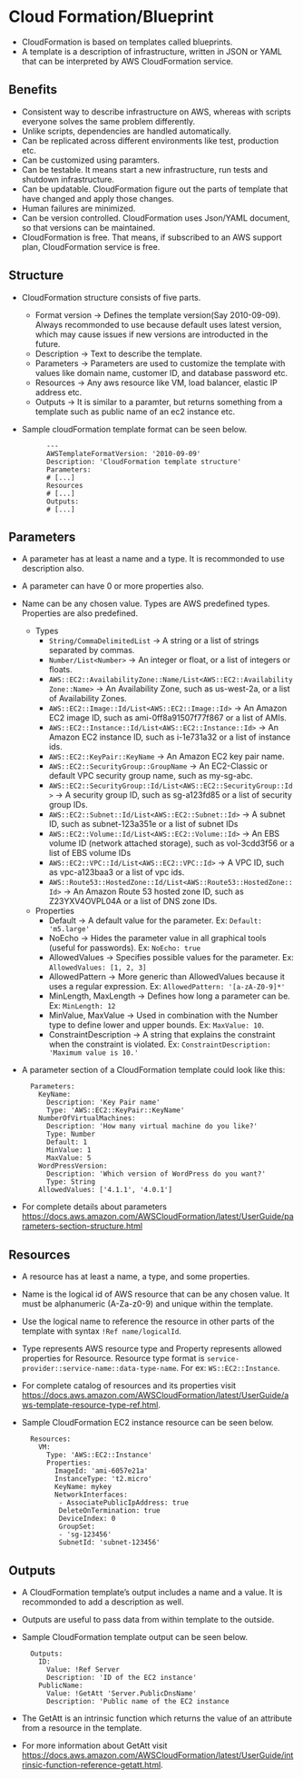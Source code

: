 # Cloud Formation/Blueprint

- CloudFormation is based on templates called blueprints.
- A template is a description of infrastructure, written in JSON or YAML that can be interpreted by AWS CloudFormation service.

Benefits
-
- Consistent way to describe infrastructure on AWS, whereas with scripts everyone solves the same problem differently.
- Unlike scripts, dependencies are handled automatically.
- Can be replicated across different environments like test, production etc.
- Can be customized using paramters.
- Can be testable. It means start a new infrastructure, run tests and shutdown infrastructure.
- Can be updatable. CloudFormation figure out the parts of template that have changed and apply those changes.
- Human failures are minimized.
- Can be version controlled. CloudFormation uses Json/YAML document, so that versions can be maintained.
- CloudFormation is free. That means, if subscribed to an AWS support plan, CloudFormation service is free.

Structure
-
- CloudFormation structure consists of five parts.
  - Format version -> Defines the template version(Say 2010-09-09). Always recommonded to use because default uses latest version, which may cause issues if new versions are introducted in the future.
  - Description -> Text to describe the template.
  - Parameters -> Parameters are used to customize the template with values like domain name, customer ID, and database password etc.
  - Resources -> Any aws resource like VM, load balancer, elastic IP address etc.
  - Outputs -> It is similar to a paramter, but returns something from a template such as public name of an ec2 instance etc.
- Sample cloudFormation template format can be seen below.
  
			---
			AWSTemplateFormatVersion: '2010-09-09'
			Description: 'CloudFormation template structure'
			Parameters:
			# [...]
			Resources
			# [...]
			Outputs:
			# [...]  
		

Parameters
-
- A parameter has at least a name and a type. It is recommonded to use description also.
- A parameter can have 0 or more properties also.
- Name can be any chosen value. Types are AWS predefined types. Properties are also predefined.
  - Types
    - `String/CommaDelimitedList` -> A string or a list of strings separated by commas.
	- `Number/List<Number>` -> An integer or float, or a list of integers or floats.
	- `AWS::EC2::AvailabilityZone::Name/List<AWS::EC2::AvailabilityZone::Name>` -> An Availability Zone, such as us-west-2a, or a list of Availability Zones.
	- `AWS::EC2::Image::Id/List<AWS::EC2::Image::Id>` -> An Amazon EC2 image ID, such as ami-0ff8a91507f77f867 or a list of AMIs.
	- `AWS::EC2::Instance::Id/List<AWS::EC2::Instance::Id>` -> An Amazon EC2 instance ID, such as i-1e731a32 or a list of instance ids.
	- `AWS::EC2::KeyPair::KeyName` -> An Amazon EC2 key pair name.
	- `AWS::EC2::SecurityGroup::GroupName` -> An EC2-Classic or default VPC security group name, such as my-sg-abc.
	- `AWS::EC2::SecurityGroup::Id/List<AWS::EC2::SecurityGroup::Id>` -> A security group ID, such as sg-a123fd85 or a list of security group IDs.
	- `AWS::EC2::Subnet::Id/List<AWS::EC2::Subnet::Id>` -> A subnet ID, such as subnet-123a351e or a list of subnet IDs
	- `AWS::EC2::Volume::Id/List<AWS::EC2::Volume::Id>` -> An EBS volume ID (network attached storage), such as vol-3cdd3f56 or a list of EBS volume IDs
	- `AWS::EC2::VPC::Id/List<AWS::EC2::VPC::Id>` -> A VPC ID, such as vpc-a123baa3 or a list of vpc ids.
	- `AWS::Route53::HostedZone::Id/List<AWS::Route53::HostedZone::Id>` -> An Amazon Route 53 hosted zone ID, such as Z23YXV4OVPL04A or a list of DNS zone IDs.
  - Properties	
    - Default -> A default value for the parameter. Ex: `Default: 'm5.large'`
	- NoEcho -> Hides the parameter value in all graphical tools (useful for passwords). Ex: `NoEcho: true`
	- AllowedValues -> Specifies possible values for the parameter. Ex: `AllowedValues: [1, 2, 3]`
	- AllowedPattern -> More generic than AllowedValues because it uses a regular expression. Ex: `AllowedPattern: '[a-zA-Z0-9]*'`
	- MinLength, MaxLength -> Defines how long a parameter can be. Ex: `MinLength: 12`
	- MinValue, MaxValue -> Used in combination with the Number type to define lower and upper bounds. Ex: `MaxValue: 10`.
	- ConstraintDescription -> A string that explains the constraint when the constraint is violated. Ex: `ConstraintDescription: 'Maximum value is 10.'`
- A parameter section of a CloudFormation template could look like this:

		Parameters:
		  KeyName:
			Description: 'Key Pair name'
			Type: 'AWS::EC2::KeyPair::KeyName'
		  NumberOfVirtualMachines:
			Description: 'How many virtual machine do you like?'
			Type: Number
			Default: 1
			MinValue: 1
			MaxValue: 5
		  WordPressVersion:
			Description: 'Which version of WordPress do you want?'
			Type: String
		  AllowedValues: ['4.1.1', '4.0.1']

- For complete details about parameters https://docs.aws.amazon.com/AWSCloudFormation/latest/UserGuide/parameters-section-structure.html
 
Resources
-
- A resource has at least a name, a type, and some properties.
- Name is the logical id of AWS resource that can be any chosen value. It must be alphanumeric (A-Za-z0-9) and unique within the template.
- Use the logical name to reference the resource in other parts of the template with syntax `!Ref name/logicalId`.
- Type represents AWS resource type and Property represents allowed properties for Resource. Resource type format is `service-provider::service-name::data-type-name`. For ex: `WS::EC2::Instance`.
- For complete catalog of resources and its properties visit https://docs.aws.amazon.com/AWSCloudFormation/latest/UserGuide/aws-template-resource-type-ref.html.
- Sample CloudFormation EC2 instance resource can be seen below.

		Resources:
		  VM:
			Type: 'AWS::EC2::Instance'
			Properties:
			  ImageId: 'ami-6057e21a'
			  InstanceType: 't2.micro'
			  KeyName: mykey
			  NetworkInterfaces:
			   - AssociatePublicIpAddress: true
			   DeleteOnTermination: true
			   DeviceIndex: 0
			   GroupSet:
			   - 'sg-123456'
			   SubnetId: 'subnet-123456'

Outputs
-
- A CloudFormation template’s output includes a name and a value. It is recommonded to add a description as well. 
- Outputs are useful to pass data from within template to the outside.
- Sample CloudFormation template output can be seen below.

		Outputs:
		  ID:
			Value: !Ref Server
			Description: 'ID of the EC2 instance'
		  PublicName:
			Value: !GetAtt 'Server.PublicDnsName'
			Description: 'Public name of the EC2 instance

- The GetAtt is an intrinsic function which returns the value of an attribute from a resource in the template.
- For more information about GetAtt visit https://docs.aws.amazon.com/AWSCloudFormation/latest/UserGuide/intrinsic-function-reference-getatt.html.


